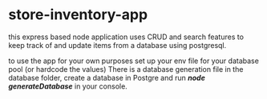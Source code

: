 # store-inventory-app
this express based node application uses CRUD and search features to keep track of and update items from a database using postgresql.

to use the app for your own purposes set up your env file for your database pool (or hardcode the values)
There is a database generation file in the database folder, create a database in Postgre and run ***node generateDatabase*** in your console.
